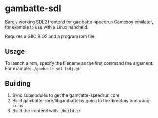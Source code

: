 # gambatte-sdl
Barely working SDL2 frontend for gambatte-speedrun Gameboy emulator, for example to use with a Linux handheld.

Requires a GBC BIOS and a program rom file.

## Usage
To launch a rom, specify the filename as the first command line argument. For example:
`./gambatte-sdl lsdj.gb`

## Building
1. Sync submodules to get the gambatte-speedrun core
2. Build gambatte-core/libgambatte by going to the directory and using `scons`
3. Build the frontend with `./build.sh`


